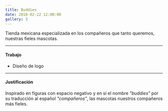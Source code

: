 ```yaml
---
title: Buddies
date: 2018-02-22 12:00:00
gallery: 3
---
```

<p class="lead">
	Tienda mexicana especializada en los compañeros que tanto queremos, nuestras fieles mascotas.
</p>

---

#### Trabajo
- Diseño de logo

---

#### Justificación
Inspirado en figuras con espacio negativo y en sí el nombre *"buddies"* por su traducción al español *"compañeros"*, las mascotas nuestros compañeros más fieles.